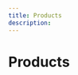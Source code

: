 ```yaml
---
title: Products
description:
---
```


<columns mode="normal" number="1" number-m="1" number-s="1" id="category__title">

<block>

# Products

</block>

</columns>










<columns mode="normal" number="4" number-m="2" number-s="2" id="category__items">

<block>

<products-card title="Hoodie" url="/single-product" image="hoodies-sweatshirts-1.jpg" subtitle="Starting at $9.99"/>

</block>

<block>

<products-card title="Crewneck" url="/single-product" image="hoodies-sweatshirts-2.jpg" subtitle="Starting at $9.99"/>

</block>

<block>

<products-card title="Sweatshirt with zipper" url="/single-product" image="hoodies-sweatshirts-3.jpg" subtitle="Starting at $9.99"/>

</block>

<block>

<products-card title="Long hooded sweatshirt" url="/single-product" image="hoodies-sweatshirts-4.jpg" subtitle="Starting at $9.99"/>

</block>

<block>

<products-card title="Sweatshirt fastened with buttons" url="/single-product" image="hoodies-sweatshirts-5.jpg" subtitle="Starting at $9.99"/>

</block>

<block>

<products-card title="V-neck sweatshirt" url="/single-product" image="hoodies-sweatshirts-6.jpg" subtitle="Starting at $9.99"/>

</block>

<block>

<products-card title="Crewneck" url="/single-product" image="hoodies-sweatshirts-7.jpg" subtitle="Starting at $9.99"/>

</block>

<block>

<products-card title="Sweatshirt with zipper" url="/single-product" image="hoodies-sweatshirts-8.jpg" subtitle="Starting at $9.99"/>

</block>

<block>

<products-card title="Sleeveless sweatshirt" url="/single-product" image="hoodies-sweatshirts-9.jpg" subtitle="Starting at $9.99"/>

</block>

<block>

<products-card title="Sweatshirt fastened with buttons" url="/single-product" image="hoodies-sweatshirts-10.jpg" subtitle="Starting at $9.99"/>

</block>

</columns>